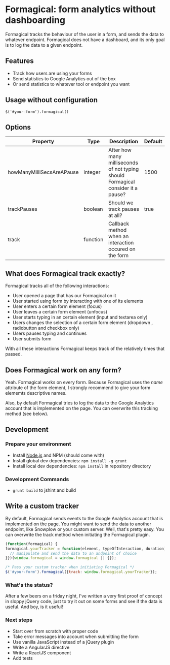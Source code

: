 Formagical: form analytics without dashboarding
==========
Formagical tracks the behaviour of the user in a form, and sends the data to whatever endpoint. Formagical does not have a dashboard, and its only goal is to log the data to a given endpoint.

## Features

- Track how users are using your forms
- Send statistics to Google Analytics out of the box
- Or send statistics to whatever tool or endpoint you want

## Usage without configuration
```
$('#your-form').formagical()
```

## Options
| Property        | Type           | Description | Default  |
| ------------- |-------------| ----------------|-----|
| howManyMilliSecsAreAPause      | integer | After how many milliseconds of not typing should Formagical consider it a pause? | 1500 |
| trackPauses      | boolean      | Should we track pauses at all? |   true |
| track | function      | Callback method when an interaction occured on the form    |


## What does Formagical track exactly?
Formagical tracks all of the following interactions:
- User opened a page that has our Formagical on it
- User started using form by interacting with one of its elements
- User enters a certain form element (focus)
- User leaves a certain form element (unfocus)
- User starts typing in an certain element (input and textarea only)
- Users changes the selection of a certain form element (dropdown , radiobutton and checkbox only)
- Users pauses typing and continues
- User submits form

With all these interactions Formagical keeps track of the relatively times that passed. 

## Does Formagical work on any form?
Yeah. Formagical works on every form. Because Formagical uses the *name* attribute of the form element, I strongly recommend to give your form elememts descriptive names.

Also, by default Formagical tries to log the data to the Google Analytics account that is implemented on the page. You can overwrite this tracking method (see below). 

## Development

### Prepare your environment
* Install [Node.js](http://nodejs.org/) and NPM (should come with)
* Install global dev dependencies: `npm install -g grunt`
* Install local dev dependencies: `npm install` in repository directory

### Development Commands
* `grunt build` to jshint and build

## Write a custom tracker
By default, Formagical sends events to the Google Analytics account that is implemented on the page. You might want to send the data to another endpoint, like Snowplow or your custom server. Well, that's pretty easy. You can overwrite the track method when initiating the Formagical plugin. 

```javascript
(function(formagical) {
formagical.yourTracker = function(element, typeOfInteraction, duration) {
  // manipulate and send the data to an andpoint of choice
}})(window.formagical = window.formagical || {});

/* Pass your custom tracker when initiating Formagical */
$('#your-form').formagical({track: window.formagical.yourTracker});
```

### What's the status?
After a few beers on a friday night, I've written a very first proof of concept in sloppy jQuery code, just to try it out on some forms and see if the data is useful. And boy, is it useful!  

### Next steps
- Start over from scratch with proper code
- Take error messages into account when submitting the form
- Use vanilla JavaScript instead of a jQuery plugin
- Write a AngularJS directive
- Write a ReactJS component
- Add tests
